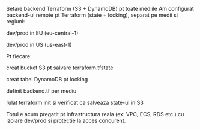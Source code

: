 Setare backend Terraform (S3 + DynamoDB) pt toate mediile
Am configurat backend-ul remote pt Terraform (state + locking), separat pe medii si regiuni:

dev/prod in EU (eu-central-1)

dev/prod in US (us-east-1)

Pt fiecare:

creat bucket S3 pt salvare terraform.tfstate

creat tabel DynamoDB pt locking

definit backend.tf per mediu

rulat terraform init si verificat ca salveaza state-ul in S3

Totul e acum pregatit pt infrastructura reala (ex: VPC, ECS, RDS etc.) cu izolare dev/prod si protectie la acces concurent.
